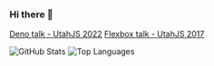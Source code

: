 ### Hi there 👋

<!--
**briancbarrow/briancbarrow** is a ✨ _special_ ✨ repository because its `README.md` (this file) appears on your GitHub profile.

Here are some ideas to get you started:

- 🔭 I’m currently working on building Homie.com
- 😄 Pronouns: He/Him
-->

[Deno talk - UtahJS 2022](https://youtu.be/_QEPbSFkKhI)
[Flexbox talk - UtahJS 2017](https://youtu.be/umVA30H-4n4)

![GitHub Stats]([https://github-readme-stats.vercel.app/api](https://github-readme-stats-git-masterrstaa-rickstaa.vercel.app/api)?username=briancbarrow&show_icons=true&&line_height=40)
![Top Languages]([https://github-readme-stats.vercel.app](https://github-readme-stats-git-masterrstaa-rickstaa.vercel.app/api)/api/top-langs/?username=briancbarrow&show_icons=true)
